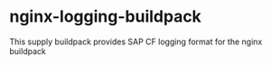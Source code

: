 # nginx-logging-buildpack
This supply buildpack provides SAP CF logging format for the nginx buildpack
